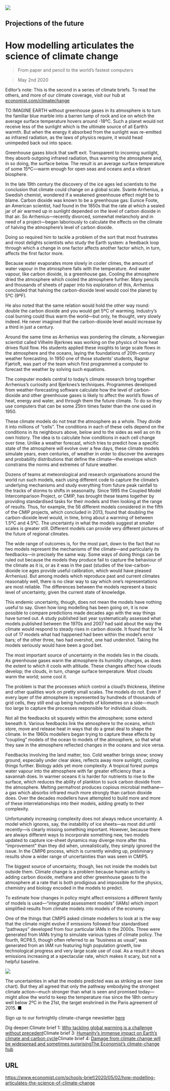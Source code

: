 ![](./images/20200502_SBD001_0.jpg)

## Projections of the future

# How modelling articulates the science of climate change

> From paper and pencil to the world’s fastest computers

> May 2nd 2020

Editor’s note: This is the second in a series of climate briefs. To read the others, and more of our climate coverage, visit our hub at [economist.com/climatechange](https://www.economist.com//news/2020/04/24/the-economists-coverage-of-climate-change)

TO IMAGINE EARTH without greenhouse gases in its atmosphere is to turn the familiar blue marble into a barren lump of rock and ice on which the average surface temperature hovers around -18ºC. Such a planet would not receive less of the sunlight which is the ultimate source of all Earth’s warmth. But when the energy it absorbed from the sunlight was re-emitted as infrared radiation, as the laws of physics require, it would head unimpeded back out into space.

Greenhouse gases block that swift exit. Transparent to incoming sunlight, they absorb outgoing infrared radiation, thus warming the atmosphere and, in so doing, the surface below. The result is an average surface temperature of some 15ºC—warm enough for open seas and oceans and a vibrant biosphere.

In the late 19th century the discovery of the ice ages led scientists to the conclusion that climate could change on a global scale. Svante Arrhenius, a Swedish chemist, wondered if a weakened greenhouse effect might be to blame. Carbon dioxide was known to be a greenhouse gas: Eunice Foote, an American scientist, had found in the 1850s that the rate at which a sealed jar of air warmed up in sunlight depended on the level of carbon dioxide in that air. So Arrhenius—recently divorced, somewhat melancholy and in need of a project—began laboriously to calculate the effects on the climate of halving the atmosphere’s level of carbon dioxide.

Doing so required him to tackle a problem of the sort that most frustrates and most delights scientists who study the Earth system: a feedback loop through which a change in one factor affects another factor which, in turn, affects the first factor more.

Because water evaporates more slowly in cooler climes, the amount of water vapour in the atmosphere falls with the temperature. And water vapour, like carbon dioxide, is a greenhouse gas. Cooling the atmosphere dried the atmosphere which cooled the atmosphere further. Many pencils and thousands of sheets of paper into his exploration of this, Arrhenius concluded that halving the carbon-dioxide level would cool the planet by 5ºC (9ºF).

He also noted that the same relation would hold the other way round: double the carbon dioxide and you would get 5ºC of warming. Industry’s coal burning could thus warm the world—but only, he thought, very slowly indeed. He never imagined that the carbon-dioxide level would increase by a third in just a century.

Around the same time as Arrhenius was pondering the climate, a Norwegian scientist called Vilhelm Bjerknes was working on the physics of how heat drives fluid flow. His students applied these insights to large scale flows in the atmosphere and the oceans, laying the foundations of 20th-century weather forecasting. In 1950 one of those students’ students, Ragnar Fjørtoft, was part of the team which first programmed a computer to forecast the weather by solving such equations.

The computer models central to today’s climate research bring together Arrhenius’s curiosity and Bjerknes’s techniques. Programmes developed from weather-forecasting software calculate how the level of carbon-dioxide and other greenhouse gases is likely to affect the world’s flows of heat, energy and water, and through them the future climate. To do so they use computers that can be some 25trn times faster than the one used in 1950.

These climate models do not treat the atmosphere as a whole. They divide it into millions of “cells”. The conditions in each of these cells depend on the conditions in its neighbours above, below and to the sides as well as on its own history. The idea is to calculate how conditions in each cell change over time. Unlike a weather forecast, which tries to predict how a specific state of the atmosphere will evolve over a few days, these climate models simulate years, even centuries, of weather in order to discover the averages and probability distributions that define the climate—the envelope which constrains the norms and extremes of future weather.

Dozens of teams at meteorological and research organisations around the world run such models, each using different code to capture the climate’s underlying mechanisms and study everything from future peak rainfall to the tracks of storms to shifts in seasonality. Since 1995 the Coupled Model Intercomparison Project, or CMIP, has brought these teams together by providing standardised tasks for their models and then looking at the range of results. Thus, for example, the 56 different models considered in the fifth of the CMIP projects, which concluded in 2013, found that doubling the carbon-dioxide level would, in time, bring about a warming of between 1.5ºC and 4.5ºC. The uncertainty in what the models suggest at smaller scales is greater still. Different models can provide very different pictures of the future of regional climates.

The wide range of outcomes is, for the most part, down to the fact that no two models represent the mechanisms of the climate—and particularly its feedbacks—in precisely the same way. Some ways of doing things can be ruled out because the models they produce fail to capture the behaviour of the climate as it is, or as it was in the past (studies of the low-carbon-dioxide ice ages provide useful calibration, which would have pleased Arrhenius). But among models which reproduce past and current climates reasonably well, there is no clear way to say which one’s representations are most reliable. The differences between the models represent a basic level of uncertainty, given the current state of knowledge.

This endemic uncertainty, though, does not mean the models have nothing useful to say. Given how long modelling has been going on, it is now possible to compare predictions made decades ago with the way things have turned out. A study published last year systematically assessed what models published between the 1970s and 2007 had said about the way the climate would respond to steady rises in carbon dioxide. It found that for 14 out of 17 models what had happened had been within the model’s error bars; of the other three, two had overshot, one had undershot. Taking the models seriously would have been a good bet.

The most important source of uncertainty in the models lies in the clouds. As greenhouse gases warm the atmosphere its humidity changes, as does the extent to which it cools with altitude. These changes affect how clouds develop; the clouds, in turn, change surface temperature. Most clouds warm the world; some cool it.

The problem is that the processes which control a cloud’s thickness, lifetime and other qualities work on pretty small scales. The models do not. Even if every layer of the atmosphere is represented by hundreds of thousands of grid cells, they still end up being hundreds of kilometres on a side—much too large to capture the processes responsible for individual clouds.

Not all the feedbacks sit squarely within the atmosphere; some extend beneath it. Various feedbacks link the atmosphere to the oceans, which store, move and release heat in ways that do a great deal to shape the climate. In the 1960s modellers began trying to capture these effects by “coupling” models of the ocean to models of the atmosphere, so that what they saw in the atmosphere reflected changes in the oceans and vice versa.

Feedbacks involving the land matter, too. Cold weather brings snow; snowy ground, especially under clear skies, reflects away more sunlight, cooling things further. Biology adds yet more complexity. A tropical forest pumps water vapour into the atmosphere with far greater efficiency than a savannah does. In warmer oceans it is harder for nutrients to rise to the surface, which reduces the ability of plankton to suck carbon dioxide from the atmosphere. Melting permafrost produces copious microbial methane—a gas which absorbs infrared much more strongly than carbon dioxide does. Over the decades modellers have attempted to build more and more of these interrelationships into their models, adding greatly to their complexity.

Unfortunately increasing complexity does not always reduce uncertainty. A model which ignores, say, the instability of ice sheets—as most did until recently—is clearly missing something important. However, because there are always different ways to incorporate something new, two models updated to capture ice-sheet dynamics may diverge more after this “improvement” than they did when, unrealistically, they simply ignored the issue. In the CMIP6 process, which is currently winding up, preliminary results show a wider range of uncertainties than was seen in CMIP5.

The biggest source of uncertainty, though, lies not inside the models but outside them. Climate change is a problem because human activity is adding carbon dioxide, methane and other greenhouse gases to the atmosphere at a rate that is both prodigious and impossible for the physics, chemistry and biology encoded in the models to predict.

To estimate how changes in policy might affect emissions a different family of models is used—“integrated assessment models” (IAMs) which import simplified results from climate models into models of the economy.

One of the things that CMIP5 asked climate modellers to look at is the way that the climate might evolve if emissions followed four standardised “pathways” developed from four particular IAMs in the 2000s. Three were generated from IAMs trying to simulate various types of climate policy. The fourth, RCP8.5, though often referred to as “business as usual”, was generated from an IAM run featuring high population growth, low technological progress and very large scale use of coal. As a result it shows emissions increasing at a spectacular rate, which makes it scary, but not a helpful baseline.

![](./images/20200502_SBC002.png)

The uncertainties in what the models predicted was as striking as ever (see chart). But they all agreed that only the pathway embodying the strongest climate action—much stronger than what is seen and promised today—might allow the world to keep the temperature rise since the 18th century well below 2ºC in the 21st, the target enshrined in the Paris agreement of 2015. ■

Sign up to our fortnightly climate-change newsletter [here](https://www.economist.com//theclimateissue/)

Dig deeper:Climate brief 1: [Why tackling global warming is a challenge without precedent](https://www.economist.com//schools-brief/2020/04/23/why-tackling-global-warming-is-a-challenge-without-precedent)Climate brief 3: [Humanity’s immense impact on Earth’s climate and carbon cycle](https://www.economist.com//schools-brief/2020/05/09/humanitys-immense-impact-on-earths-climate-and-carbon-cycle)Climate brief 4: [Damage from climate change will be widespread and sometimes surprising](https://www.economist.com//schools-brief/2020/05/16/damage-from-climate-change-will-be-widespread-and-sometimes-surprising)[The Economist’s climate-change hub](https://www.economist.com//news/2020/04/24/the-economists-coverage-of-climate-change)

## URL

https://www.economist.com/schools-brief/2020/05/02/how-modelling-articulates-the-science-of-climate-change
